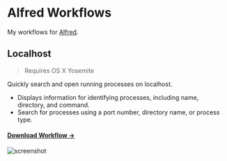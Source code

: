 Alfred Workflows
================

My workflows for [Alfred](http://www.alfredapp.com/).

## Localhost

> Requires OS X Yosemite

Quickly search and open running processes on localhost.

- Displays information for identifying processes, including name, directory, and command.
- Search for processes using a port number, directory name, or process type.

#### [Download Workflow &rarr;](https://github.com/stevenschobert/alfred-workflows/raw/master/localhost/localhost.alfredworkflow)

![screenshot](http://cl.ly/image/3f0I3C290v14/Image%202014-10-11%20at%2012.51.15%20PM.png)
